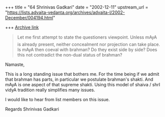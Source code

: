 +++
title = "64 Shrinivas Gadkari"
date = "2002-12-11"
upstream_url = "https://lists.advaita-vedanta.org/archives/advaita-l/2002-December/004194.html"

+++
[Archive link](https://lists.advaita-vedanta.org/archives/advaita-l/2002-December/004194.html)

>Let me first attempt to state the questioners viewpoint.  Unless mAyA is
>already present, neither concealment nor projection can take place. Is
>mAyA then coeval with brahman? Do they exist side by side? Does this not
>contradict the non-dual status of brahman?

Namaste,

This is a long standing issue that bothers me. For the time being
if we admit that brahman has parts, in particular we postulate brahman's
shakti. And mAyA is one aspect of that supreme shakti. Using this model
of shaiva / shrI vidyA tradition really simplifies many issues.

I would like to hear from list members on this issue.

Regards
Shrinivas Gadkari


